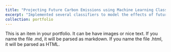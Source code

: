```yaml
---
title: "Projecting Future Carbon Emissions using Machine Learning Classifiers"
excerpt: "Implemented several classifiers to model the effects of future changes in U.S. light-duty vehicles on carbon emission levels<br/><img width="500" src='/images/aiml.jpeg'>"
collection: portfolio
---
```


This is an item in your portfolio. It can be have images or nice text. If you name the file .md, it will be parsed as markdown. If you name the file .html, it will be parsed as HTML. 